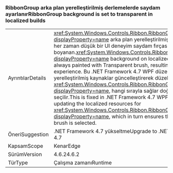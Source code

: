 ### <a name="ribbongroup-background-is-set-to-transparent-in-localized-builds"></a><span data-ttu-id="0be10-101">RibbonGroup arka plan yerelleştirilmiş derlemelerde saydam ayarlanır</span><span class="sxs-lookup"><span data-stu-id="0be10-101">RibbonGroup background is set to transparent in localized builds</span></span>

|   |   |
|---|---|
|<span data-ttu-id="0be10-102">Ayrıntılar</span><span class="sxs-lookup"><span data-stu-id="0be10-102">Details</span></span>|<span data-ttu-id="0be10-103"><xref:System.Windows.Controls.Ribbon.RibbonGroup?displayProperty=name> arka plan yerelleştirilmiş derlemelerde her zaman düşük bir UI deneyim saydam fırçası ile boyanan.</span><span class="sxs-lookup"><span data-stu-id="0be10-103"><xref:System.Windows.Controls.Ribbon.RibbonGroup?displayProperty=name> background on localized builds was always painted with Transparent brush, resulting in poor UI experience.</span></span> <span data-ttu-id="0be10-104">Bu .NET Framework 4.7 WPF düzeltme için yerelleştirilmiş kaynaklar güncelleştirerek düzeltilen <xref:System.Windows.Controls.Ribbon.RibbonGroup?displayProperty=name>, hangi sırayla sağlar doğru fırça seçilir.</span><span class="sxs-lookup"><span data-stu-id="0be10-104">This is fixed in .NET Framework 4.7 WPF fix by updating the localized resources for <xref:System.Windows.Controls.Ribbon.RibbonGroup?displayProperty=name>, which in turn ensures that the correct brush is selected.</span></span>|
|<span data-ttu-id="0be10-105">Öneri</span><span class="sxs-lookup"><span data-stu-id="0be10-105">Suggestion</span></span>|<span data-ttu-id="0be10-106">.NET Framework 4.7 yükseltme</span><span class="sxs-lookup"><span data-stu-id="0be10-106">Upgrade to .NET Framework 4.7</span></span>|
|<span data-ttu-id="0be10-107">Kapsam</span><span class="sxs-lookup"><span data-stu-id="0be10-107">Scope</span></span>|<span data-ttu-id="0be10-108">Kenar</span><span class="sxs-lookup"><span data-stu-id="0be10-108">Edge</span></span>|
|<span data-ttu-id="0be10-109">Sürüm</span><span class="sxs-lookup"><span data-stu-id="0be10-109">Version</span></span>|<span data-ttu-id="0be10-110">4.6.2</span><span class="sxs-lookup"><span data-stu-id="0be10-110">4.6.2</span></span>|
|<span data-ttu-id="0be10-111">Tür</span><span class="sxs-lookup"><span data-stu-id="0be10-111">Type</span></span>|<span data-ttu-id="0be10-112">Çalışma zamanı</span><span class="sxs-lookup"><span data-stu-id="0be10-112">Runtime</span></span>|


